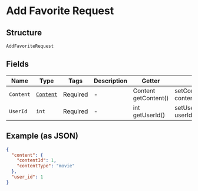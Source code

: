 
# Add Favorite Request

## Structure

`AddFavoriteRequest`

## Fields

| Name | Type | Tags | Description | Getter | Setter |
|  --- | --- | --- | --- | --- | --- |
| `Content` | [`Content`](../../doc/models/content.md) | Required | - | Content getContent() | setContent(Content content) |
| `UserId` | `int` | Required | - | int getUserId() | setUserId(int userId) |

## Example (as JSON)

```json
{
  "content": {
    "contentId": 1,
    "contentType": "movie"
  },
  "user_id": 1
}
```

